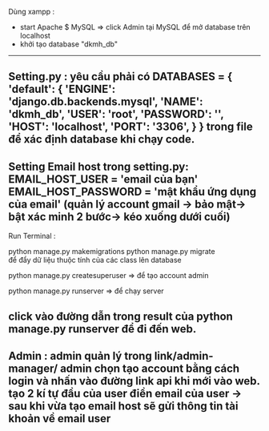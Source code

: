 Dùng xampp :
- start Apache $ MySQL
=> click Admin tại MySQL để mở database trên localhost 
- khởi tạo database "dkmh_db"
---------------------------------------------------------------------------------------------------------------------------
Setting.py :
yêu cầu phải có 
DATABASES = {
    'default': {
        'ENGINE': 'django.db.backends.mysql',
        'NAME': 'dkmh_db',
        'USER': 'root',
        'PASSWORD': '',
        'HOST': 'localhost',
        'PORT': '3306',
    }
}
trong file để xác định database khi chạy code.
---------------------------------------------------------------------------------------------------------------------------
Setting Email host  trong setting.py:
EMAIL_HOST_USER = 'email của bạn'
EMAIL_HOST_PASSWORD = 'mật khẩu ứng dụng của email' 
(quản lý account gmail -> bảo mật-> bật xác minh 2 bước-> kéo xuống dưới cuối)
---------------------------------------------------------------------------------------------------------------------------
Run Terminal :

python manage.py makemigrations
python manage.py migrate  
để đẩy dữ liệu thuộc tính của các class lên database

python manage.py createsuperuser => để tạo account admin

python manage.py runserver  => để chạy server 

click vào đường dẫn trong result của python manage.py runserver để đi đến web.
----------------------------------------------------------------------------------------------------------------------------
Admin :
admin quản lý trong link/admin-manager/
admin chọn tạo account bằng cách login và nhấn vào đường link api khi mới vào web.
tạo 2 kí tự đầu của user
điền email của user
-> sau khi vừa tạo email host sẽ gửi thông tin tài khoản về email user
-----------------------------------------------------------------------------------------------------------------------------
